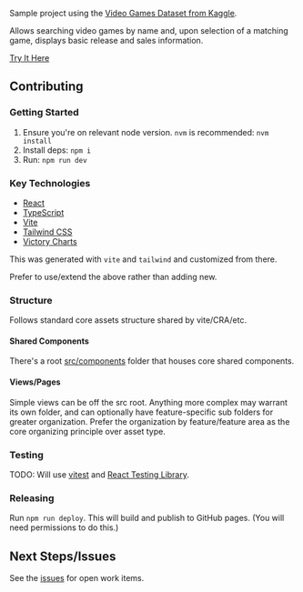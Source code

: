 Sample project using the [Video Games Dataset from Kaggle](https://www.kaggle.com/datasets/sidtwr/videogames-sales-dataset/data?select=Video_Games_Sales_as_at_22_Dec_2016.csv).

Allows searching video games by name and, upon selection of a matching game, displays basic release and sales information.

[Try It Here](https://ambroselittle.github.io/flowy/)

## Contributing

### Getting Started

1. Ensure you're on relevant node version. `nvm` is recommended: `nvm install`
2. Install deps: `npm i`
3. Run: `npm run dev`

### Key Technologies

- [React](https://react.dev/)
- [TypeScript](https://www.typescriptlang.org/)
- [Vite](https://vitejs.dev/)
- [Tailwind CSS](https://tailwindcss.com/)
- [Victory Charts](https://commerce.nearform.com/open-source/victory/)

This was generated with `vite` and `tailwind` and customized from there.

Prefer to use/extend the above rather than adding new.

### Structure

Follows standard core assets structure shared by vite/CRA/etc.

#### Shared Components

There's a root [src/components](./src/components/) folder that houses core shared components.

#### Views/Pages

Simple views can be off the src root. Anything more complex may warrant its own folder, and can optionally have feature-specific sub folders for greater organization.
Prefer the organization by feature/feature area as the core organizing principle over asset type.

### Testing

TODO: Will use [vitest](https://vitest.dev/) and [React Testing Library](https://testing-library.com/docs/react-testing-library/intro/).

### Releasing

Run `npm run deploy`. This will build and publish to GitHub pages. (You will need permissions to do this.)

## Next Steps/Issues

See the [issues](https://github.com/ambroselittle/flowy/issues) for open work items.
